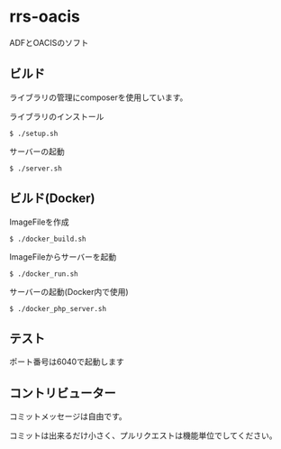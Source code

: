 # rrs-oacis

ADFとOACISのソフト

## ビルド
ライブラリの管理にcomposerを使用しています。


ライブラリのインストール
```
$ ./setup.sh
```

サーバーの起動
```
$ ./server.sh
```

## ビルド(Docker)

ImageFileを作成
```
$ ./docker_build.sh
```

ImageFileからサーバーを起動
```
$ ./docker_run.sh
```

サーバーの起動(Docker内で使用)
```
$ ./docker_php_server.sh
```

## テスト

ポート番号は6040で起動します

## コントリビューター
コミットメッセージは自由です。


コミットは出来るだけ小さく、プルリクエストは機能単位でしてください。
